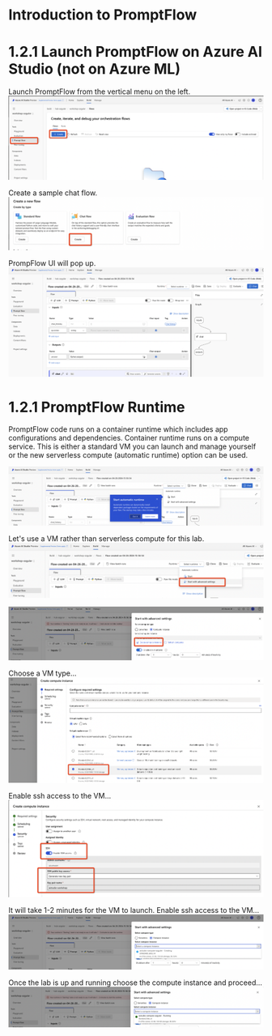 # Introduction to PromptFlow 

# 1.2.1 Launch PromptFlow on Azure AI Studio (not on Azure ML)
Launch PromptFlow from the vertical menu on the left.
![Alt text](../../media/lab12-1.png)

Create a sample chat flow.
![Alt text](../../media/lab12-2.png)

PrompFlow UI will pop up.
![Alt text](../../media/lab13.png)

# 1.2.1 PromptFlow Runtime 
PromptFlow code runs on a container runtime which includes  app configurations and dependencies.
Container runtime runs on a compute service. This is either a standard VM you can launch and manage yourself or the new serverless compute (automatic runtime) option can be used.

![Alt text](../../media/lab13-3.png)

Let's use a VM rather than serverless compute for this lab.
![Alt text](../../media/lab13-4.png)

![Alt text](../../media/lab13-6.png)

Choose a VM type...
![Alt text](../../media/lab13-7.png)

Enable ssh access to the VM...
![Alt text](../../media/lab13-8.png)

It will take 1-2 minutes for the VM to launch.
Enable ssh access to the VM...
![Alt text](../../media/lab13-9.png)

Once the lab is up and running choose the compute instance and proceed...
![Alt text](../../media/lab13-10.png)
